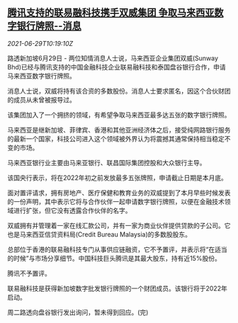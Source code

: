 <!--1624962662000-->
[腾讯支持的联易融科技携手双威集团 争取马来西亚数字银行牌照--消息](https://cn.reuters.com/article/linklogis-sunway-malaysia-bank-0629-idCNKCS2E512K)
------

<div><i>2021-06-29T10:19:10Z</i></div><p>路透新加坡6月29日 - 两位知情消息人士说，马来西亚企业集团双威(Sunway Bhd)已经与腾讯支持的中国金融科技企业联易融科技和泰国盘谷银行合作，申请马来西亚数字银行牌照。</p><p>消息人士说，双威将持有该合资的多数股份。消息人士要求匿名，因这个合伙财团的成员从未曾被报导过。</p><p>该集团加入了一个拥挤的领域，有希望争取马来西亚最多达五张的数字银行牌照。</p><p>马来西亚是继新加坡、菲律宾、香港和其他亚洲经济体之后，接受纯网路银行服务的最新一个国家，科技公司进入这个领域被外界认为将震撼其通常保持相当稳定不变的市场。</p><p>马来西亚银行业主要由马来亚银行、联昌国际集团控股和大众银行主导。</p><p>该国央行表示，将在2022年初之前发放最多五张牌照，申请截止日期是本月底。</p><p>面对置评请求，拥有房地产、医疗保健和教育业务的双威提到了本月早些时候发表的一份声明，其中表示它将与合作伙伴一起申请数字银行牌照，以便在金融技术领域进行扩张，但它没有透露合作伙伴的名字。</p><p>双威拥有并管理着一家在线汇款公司，并有一家为商业伙伴提供贷款的子公司。它也是马来西亚信贷资料局(Credit Bureau Malaysia)的多数股股东。</p><p>总部位于香港的联易融科技专门从事供应链融资，它不予置评，并表示将“在适当的时候”与市场分享细节。中国科技巨头腾讯是其最大股东，持有近15%股份。</p><p>腾讯不予置评。</p><p>联易融科技是获得新加坡数字批发银行牌照的一个财团成员。该银行将于2022年启动。</p><p>周二路透向盘谷银行发出询问，暂未得到回应。(完)</p>
